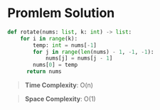 # Promlem Solution

```python
def rotate(nums: list, k: int) -> list:
    for i in range(k):
        temp: int = nums[-1]
        for j in range(len(nums) - 1, -1, -1):
            nums[j] = nums[j - 1]
        nums[0] = temp
	  return nums
```

> **Time Complexity**: O(n)
> 

> **Space Complexity**: O(1)
>